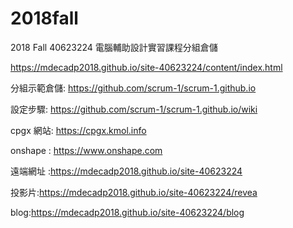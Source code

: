 # 2018fall
2018 Fall 40623224 電腦輔助設計實習課程分組倉儲

https://mdecadp2018.github.io/site-40623224/content/index.html

分組示範倉儲: https://github.com/scrum-1/scrum-1.github.io

設定步驟: https://github.com/scrum-1/scrum-1.github.io/wiki

cpgx 網站: https://cpgx.kmol.info

onshape : https://www.onshape.com

遠端網址 :https://mdecadp2018.github.io/site-40623224

投影片:https://mdecadp2018.github.io/site-40623224/revea

blog:https://mdecadp2018.github.io/site-40623224/blog
